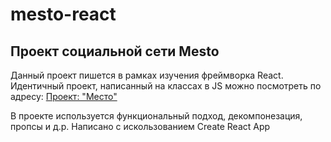 # mesto-react
## Проект социальной сети Mesto

Данный проект пишется в рамках изучения фреймворка React. Идентичный проект, написанный на классах в JS можно посмотреть по адресу: [Проект: "Место"](https://johnniehurricane.github.io/mesto/index.html)

В проекте используется функциональный подход, декомпонезация, пропсы и д.р.
Написано с искользованием Create React App